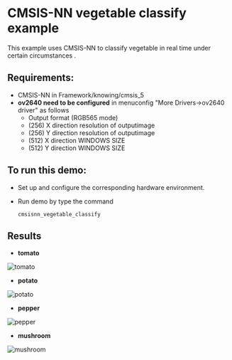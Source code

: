 # CMSIS-NN vegetable classify example

This example uses CMSIS-NN to classify vegetable in real time under certain circumstances .

## Requirements:
- CMSIS-NN in Framework/knowing/cmsis_5
- **ov2640 need to be configured** in menuconfig "More Drivers->ov2640 driver" as follows
  - Output format (RGB565 mode)
  - (256) X direction resolution of outputimage
  - (256) Y direction resolution of outputimage
  - (512) X direction WINDOWS SIZE
  - (512) Y direction WINDOWS SIZE

## To run this demo:
- Set up and configure the corresponding hardware environment.

- Run demo by type the command
  ``` 
  cmsisnn_vegetable_classify

## Results

- **tomato**

![tomato](https://www.gitlink.org.cn/repo/WentaoWong/xiuos/raw/branch/dev/APP_Framework/Applications/knowing_app/cmsis_5_demo/cmsisnn_vegetable_classify/doc/tomato.jpg)

- **potato**

![potato](https://www.gitlink.org.cn/repo/WentaoWong/xiuos/raw/branch/dev/APP_Framework/Applications/knowing_app/cmsis_5_demo/cmsisnn_vegetable_classify/doc/potato.jpg)

- **pepper**

![pepper](https://www.gitlink.org.cn/repo/WentaoWong/xiuos/raw/branch/dev/APP_Framework/Applications/knowing_app/cmsis_5_demo/cmsisnn_vegetable_classify/doc/pepper.jpg)

- **mushroom**

![mushroom](https://www.gitlink.org.cn/repo/WentaoWong/xiuos/raw/branch/dev/APP_Framework/Applications/knowing_app/cmsis_5_demo/cmsisnn_vegetable_classify/doc/mushroom.jpg)